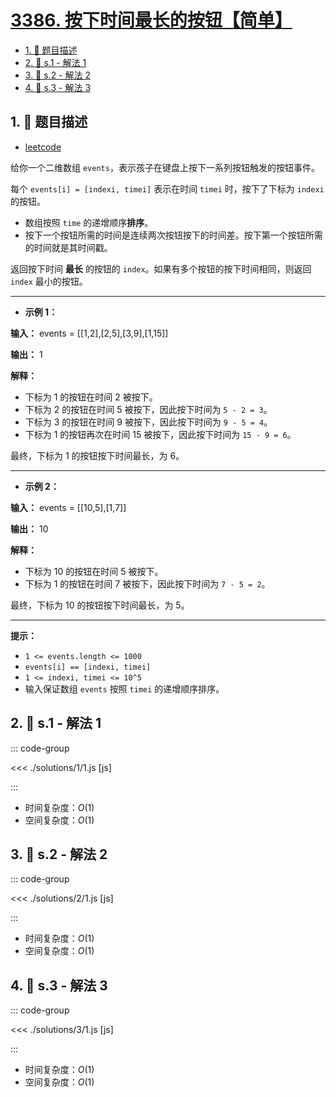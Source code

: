# [3386. 按下时间最长的按钮【简单】](https://github.com/tnotesjs/TNotes.leetcode/tree/main/notes/3386.%20%E6%8C%89%E4%B8%8B%E6%97%B6%E9%97%B4%E6%9C%80%E9%95%BF%E7%9A%84%E6%8C%89%E9%92%AE%E3%80%90%E7%AE%80%E5%8D%95%E3%80%91)

<!-- region:toc -->

- [1. 📝 题目描述](#1--题目描述)
- [2. 🎯 s.1 - 解法 1](#2--s1---解法-1)
- [3. 🎯 s.2 - 解法 2](#3--s2---解法-2)
- [4. 🎯 s.3 - 解法 3](#4--s3---解法-3)

<!-- endregion:toc -->

## 1. 📝 题目描述

- [leetcode](https://leetcode.cn/problems/button-with-longest-push-time/)

给你一个二维数组 `events`，表示孩子在键盘上按下一系列按钮触发的按钮事件。

每个 `events[i] = [indexi, timei]` 表示在时间 `timei` 时，按下了下标为 `indexi` 的按钮。

- 数组按照 `time` 的递增顺序**排序**。
- 按下一个按钮所需的时间是连续两次按钮按下的时间差。按下第一个按钮所需的时间就是其时间戳。

返回按下时间 **最长** 的按钮的 `index`。如果有多个按钮的按下时间相同，则返回 `index` 最小的按钮。

---

- **示例 1：**

**输入：** events = [[1,2],[2,5],[3,9],[1,15]]

**输出：** 1

**解释：**

- 下标为 1 的按钮在时间 2 被按下。
- 下标为 2 的按钮在时间 5 被按下，因此按下时间为 `5 - 2 = 3`。
- 下标为 3 的按钮在时间 9 被按下，因此按下时间为 `9 - 5 = 4`。
- 下标为 1 的按钮再次在时间 15 被按下，因此按下时间为 `15 - 9 = 6`。

最终，下标为 1 的按钮按下时间最长，为 6。

---

- **示例 2：**

**输入：** events = [[10,5],[1,7]]

**输出：** 10

**解释：**

- 下标为 10 的按钮在时间 5 被按下。
- 下标为 1 的按钮在时间 7 被按下，因此按下时间为 `7 - 5 = 2`。

最终，下标为 10 的按钮按下时间最长，为 5。

---

**提示：**

- `1 <= events.length <= 1000`
- `events[i] == [indexi, timei]`
- `1 <= indexi, timei <= 10^5`
- 输入保证数组 `events` 按照 `timei` 的递增顺序排序。

## 2. 🎯 s.1 - 解法 1

::: code-group

<<< ./solutions/1/1.js [js]

:::

- 时间复杂度：$O(1)$
- 空间复杂度：$O(1)$

## 3. 🎯 s.2 - 解法 2

::: code-group

<<< ./solutions/2/1.js [js]

:::

- 时间复杂度：$O(1)$
- 空间复杂度：$O(1)$

## 4. 🎯 s.3 - 解法 3

::: code-group

<<< ./solutions/3/1.js [js]

:::

- 时间复杂度：$O(1)$
- 空间复杂度：$O(1)$

